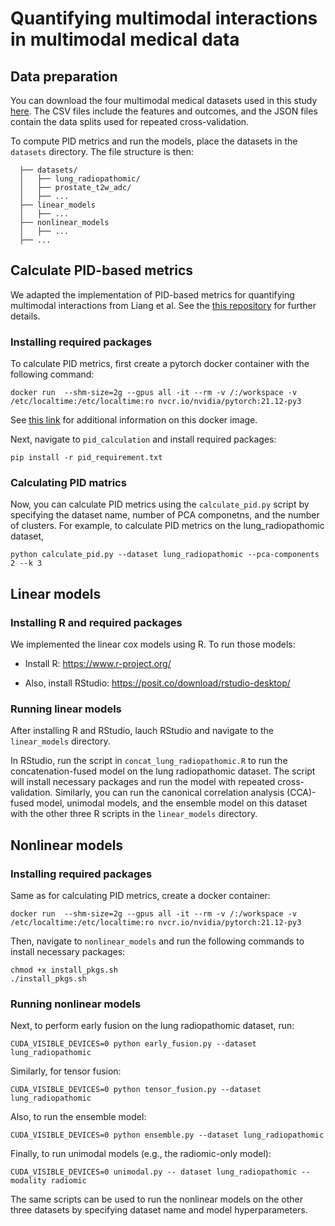 # Quantifying multimodal interactions in multimodal medical data


## Data preparation 

You can download the four multimodal medical datasets used in this study [here](https://drive.google.com/drive/folders/13aZ5mFqh6dB-SVbxolOGTLOcxzYssZmx?usp=sharing). The CSV files include the features and outcomes, and the JSON files contain the data splits used for repeated cross-validation. 

To compute PID metrics and run the models, place the datasets in the `datasets` directory. The file structure is then:
```
  ├── datasets/               
  │   ├── lung_radiopathomic/ 
  │   ├── prostate_t2w_adc/   
  │   ├── ...   
  ├── linear_models 
  │   ├── ...   
  ├── nonlinear_models 
  │   ├── ...
  ├── ...         
```

## Calculate PID-based metrics 
We adapted the implementation of PID-based metrics for quantifying multimodal interactions from Liang et al. See the [this repository](https://github.com/pliang279/PID/tree/1f6e9d09598754f0dcf7d4ce7e7ffe1c377b0035) for further details. 

### Installing required packages 

To calculate PID metrics, first create a pytorch docker container with the following command:
```
docker run  --shm-size=2g --gpus all -it --rm -v /:/workspace -v /etc/localtime:/etc/localtime:ro nvcr.io/nvidia/pytorch:21.12-py3
```

See [this link](https://catalog.ngc.nvidia.com/orgs/nvidia/containers/pytorch/tags) for additional information on this docker image. 

Next, navigate to `pid_calculation` and install required packages:
```
pip install -r pid_requirement.txt
```

### Calculating PID matrics

Now, you can calculate PID metrics using the ```calculate_pid.py``` script by specifying the dataset name, number of PCA componetns, and the number of clusters. For example, to calculate PID metrics on the lung_radiopathomic dataset, 

```
python calculate_pid.py --dataset lung_radiopathomic --pca-components 2 --k 3
```

## Linear models 

### Installing R and required packages 

We implemented the linear cox models using R. To run those models: 

* Install R: https://www.r-project.org/

* Also, install RStudio: https://posit.co/download/rstudio-desktop/

### Running linear models 

After installing R and RStudio, lauch RStudio and navigate to the `linear_models` directory.

In RStudio, run the script in `concat_lung_radiopathomic.R` to run the concatenation-fused model on the lung radiopathomic dataset. The script will install necessary packages and run the model with repeated cross-validation. Similarly, you can run the canonical correlation analysis (CCA)-fused model, unimodal models, and the ensemble model on this dataset with the other three R scripts in the `linear_models` directory. 

## Nonlinear models 

### Installing required  packages
Same as for calculating PID metrics, create a docker container:
```
docker run  --shm-size=2g --gpus all -it --rm -v /:/workspace -v /etc/localtime:/etc/localtime:ro nvcr.io/nvidia/pytorch:21.12-py3
```

Then, navigate to `nonlinear_models` and run the following commands to install necessary packages: 
```
chmod +x install_pkgs.sh
./install_pkgs.sh
```

### Running nonlinear models 

Next, to perform early fusion on the lung radiopathomic dataset, run: 
```
CUDA_VISIBLE_DEVICES=0 python early_fusion.py --dataset lung_radiopathomic 
```

Similarly, for tensor fusion: 
```
CUDA_VISIBLE_DEVICES=0 python tensor_fusion.py --dataset lung_radiopathomic 
```

Also, to run the ensemble model: 
```
CUDA_VISIBLE_DEVICES=0 python ensemble.py --dataset lung_radiopathomic 
```

Finally, to run unimodal models (e.g., the radiomic-only model): 
```
CUDA_VISIBLE_DEVICES=0 unimodal.py -- dataset lung_radiopathomic --modality radiomic
```

The same scripts can be used to run the nonlinear models on the other three datasets by specifying dataset name and model hyperparameters. 